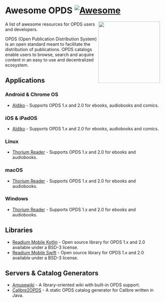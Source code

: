# Awesome OPDS [![Awesome](https://awesome.re/badge-flat.svg)](https://awesome.re)


[<img src="https://opds.io/img/logo.png" align="right" width="200">](http://opds.io/)

A list of awesome resources for OPDS users and developers.

OPDS (Open Publication Distribution System) is an open standard meant to facilitate the distribution of publications. OPDS catalogs enable users to browse, search and acquire content in an easy to use and decentralized ecosystem.

## Applications

### Android & Chrome OS

* [Aldiko](https://play.google.com/apps/testing/com.aldiko.android) - Supports OPDS 1.x and 2.0 for ebooks, audiobooks and comics.

### iOS & iPadOS

* [Aldiko](https://testflight.apple.com/join/2aHDilzl) - Supports OPDS 1.x and 2.0 for ebooks, audiobooks and comics.

### Linux

* [Thorium Reader](https://www.edrlab.org/software/thorium-reader/) - Supports OPDS 1.x and 2.0 for ebooks and audiobooks.

### macOS

* [Thorium Reader](https://www.edrlab.org/software/thorium-reader/) - Supports OPDS 1.x and 2.0 for ebooks and audiobooks.

### Windows

* [Thorium Reader](https://www.edrlab.org/software/thorium-reader/) - Supports OPDS 1.x and 2.0 for ebooks and audiobooks.

## Libraries

* [Readium Mobile Kotlin](https://github.com/readium/r2-opds-kotlin) - Open source library for OPDS 1.x and 2.0 available under a BSD-3 license.
* [Readium Mobile Swift](https://github.com/readium/r2-opds-swift) - Open source library for OPDS 1.x and 2.0 available under a BSD-3 license.

## Servers & Catalog Generators

* [Amusewiki](https://amusewiki.org/) - A library-oriented wiki with built-in OPDS support.
* [Calibre2OPDS](https://wiki.mobileread.com/wiki/Calibre2opds) - A static OPDS catalog generator for Calibre written in Java.
